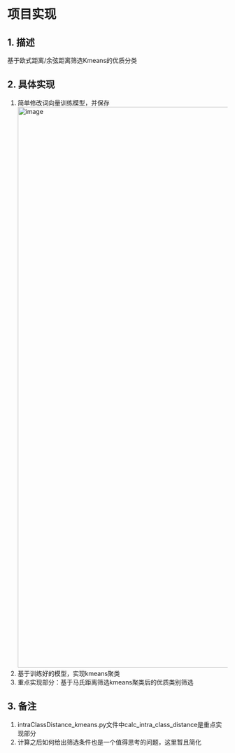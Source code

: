 # 项目实现
## 1. 描述
基于欧式距离/余弦距离筛选Kmeans的优质分类
## 2. 具体实现
1. 简单修改词向量训练模型，并保存
   <img width="1283" alt="image" src="https://github.com/user-attachments/assets/8e1f7580-fd88-4b6d-bb5e-516992774db3">
2. 基于训练好的模型，实现kmeans聚类  
3. 重点实现部分：基于马氏距离筛选kmeans聚类后的优质类别筛选
## 3. 备注
1. intraClassDistance_kmeans.py文件中calc_intra_class_distance是重点实现部分
2. 计算之后如何给出筛选条件也是一个值得思考的问题，这里暂且简化
